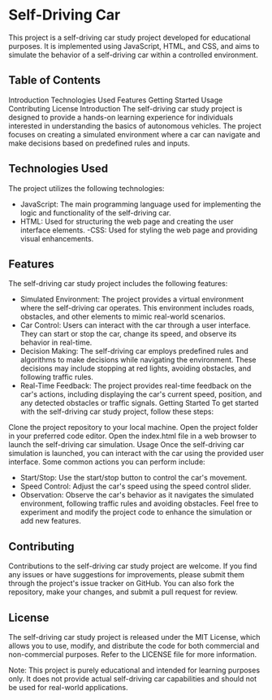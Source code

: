 # Self-Driving Car 

This project is a self-driving car study project developed for educational purposes. It is implemented using JavaScript, HTML, and CSS, and aims to simulate the behavior of a self-driving car within a controlled environment.

## Table of Contents
Introduction
Technologies Used
Features
Getting Started
Usage
Contributing
License
Introduction
The self-driving car study project is designed to provide a hands-on learning experience for individuals interested in understanding the basics of autonomous vehicles. The project focuses on creating a simulated environment where a car can navigate and make decisions based on predefined rules and inputs.

## Technologies Used
The project utilizes the following technologies:

- JavaScript: The main programming language used for implementing the logic and functionality of the self-driving car.
- HTML: Used for structuring the web page and creating the user interface elements.
 -CSS: Used for styling the web page and providing visual enhancements.

## Features
The self-driving car study project includes the following features:

- Simulated Environment: The project provides a virtual environment where the self-driving car operates. This environment includes roads, obstacles, and other elements to mimic real-world scenarios.
- Car Control: Users can interact with the car through a user interface. They can start or stop the car, change its speed, and observe its behavior in real-time.
- Decision Making: The self-driving car employs predefined rules and algorithms to make decisions while navigating the environment. These decisions may include stopping at red lights, avoiding obstacles, and following traffic rules.
- Real-Time Feedback: The project provides real-time feedback on the car's actions, including displaying the car's current speed, position, and any detected obstacles or traffic signals.
Getting Started
To get started with the self-driving car study project, follow these steps:

Clone the project repository to your local machine.
Open the project folder in your preferred code editor.
Open the index.html file in a web browser to launch the self-driving car simulation.
Usage
Once the self-driving car simulation is launched, you can interact with the car using the provided user interface. Some common actions you can perform include:

- Start/Stop: Use the start/stop button to control the car's movement.
- Speed Control: Adjust the car's speed using the speed control slider.
- Observation: Observe the car's behavior as it navigates the simulated environment, following traffic rules and avoiding obstacles.
Feel free to experiment and modify the project code to enhance the simulation or add new features.

## Contributing
Contributions to the self-driving car study project are welcome. If you find any issues or have suggestions for improvements, please submit them through the project's issue tracker on GitHub. You can also fork the repository, make your changes, and submit a pull request for review.

## License
The self-driving car study project is released under the MIT License, which allows you to use, modify, and distribute the code for both commercial and non-commercial purposes. Refer to the LICENSE file for more information.

Note: This project is purely educational and intended for learning purposes only. It does not provide actual self-driving car capabilities and should not be used for real-world applications.
